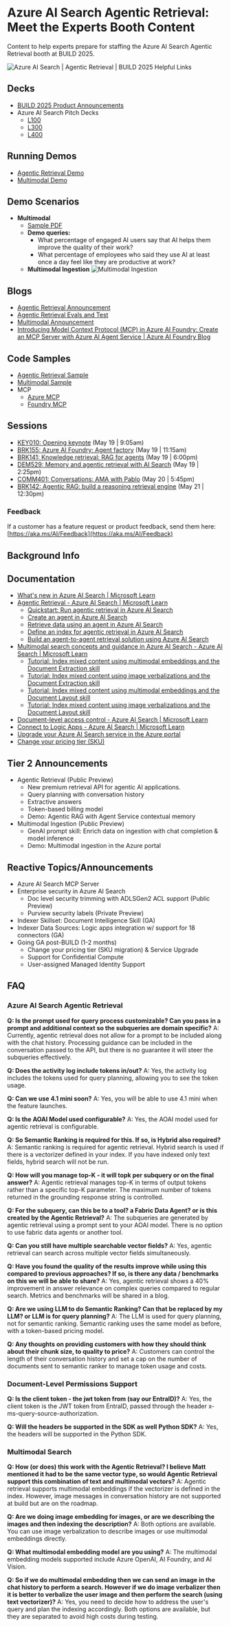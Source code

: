 # Azure AI Search Agentic Retrieval: Meet the Experts Booth Content
Content to help experts prepare for staffing the  Azure AI Search Agentic Retrieval booth at BUILD 2025.

![Azure AI Search | Agentic Retrieval | BUILD 2025 Helpful Links](images/AzureAISearch_QRCodes.png)

## Decks
- [BUILD 2025 Product Announcements](https://aka.ms/AISearch-releases)
- Azure AI Search Pitch Decks
  - [L100](https://aka.ms/aisearch-L100)
  - [L300](https://aka.ms/AISearch-L300)
  - [L400](https://aka.ms/AISearch-L400)

## Running Demos
- [Agentic Retrieval Demo](https://capps-backend-pqyf4g35p3evg.redpebble-3e83d98f.eastus2.azurecontainerapps.io/)
- [Multimodal Demo](https://mmapp-nq6bj36spgzzs.azurewebsites.net/)

## Demo Scenarios

- **Multimodal**
  - [Sample PDF](https://github.com/Azure-Samples/azure-ai-search-multimodal-sample/blob/main/data/2024-State-of-AI-Change-Readiness-eBook.pdf)
  - **Demo queries:**
    - What percentage of engaged AI users say that AI helps them improve the quality of their work?
    - What percentage of employees who said they use AI at least once a day feel like they are productive at work?
  - **Multimodal Ingestion**
    ![Multimodal Ingestion](images/Multimodal_Search_wizard_compressed.gif)

## Blogs
- [Agentic Retrieval Announcement](https://aka.ms/AgentRAG)
- [Agentic Retrieval Evals and Test](https://aka.ms/AISearch-ARevals)
- [Multimodal Announcement](https://aka.ms/Build25/aisearch-multim)
- [Introducing Model Context Protocol (MCP) in Azure AI Foundry: Create an MCP Server with Azure AI Agent Service | Azure AI Foundry Blog](https://devblogs.microsoft.com/foundry/integrating-azure-ai-agents-mcp/)

## Code Samples
- [Agentic Retrieval Sample](https://github.com/Azure-Samples/azure-search-openai-demo)
- [Multimodal Sample](https://aka.ms/AIsearch-multimodal)
- MCP
  - [Azure MCP](https://github.com/Azure/azure-mcp)
  - [Foundry MCP](https://github.com/azure-ai-foundry/mcp-foundry)

## Sessions
- [KEY010: Opening keynote](https://build.microsoft.com/en-US/sessions/KEY010?source=sessions) (May 19 | 9:05am)
- [BRK155: Azure AI Foundry: Agent factory](https://build.microsoft.com/en-US/sessions/BRK155?source=sessions) (May 19 | 11:15am)
- [BRK141: Knowledge retrieval: RAG for agents](https://build.microsoft.com/en-US/sessions/BRK141?source=sessions) (May 19 | 6:00pm)
- [DEM529: Memory and agentic retrieval with AI Search](https://build.microsoft.com/en-US/sessions/DEM529?source=sessions) (May 19 | 2:25pm)
- [COMM401: Conversations: AMA with Pablo](https://build.microsoft.com/en-US/sessions/COMM401?source=sessions) (May 20 | 5:45pm)
- [BRK142: Agentic RAG: build a reasoning retrieval engine](https://build.microsoft.com/en-US/sessions/BRK142?source=sessions) (May 21 | 12:30pm)

### Feedback
If a customer has a feature request or product feedback, send them here: [https://aka.ms/AI/Feedback](https://aka.ms/AI/Feedback)

## Background Info

## Documentation
- [What's new in Azure AI Search | Microsoft Learn](https://learn.microsoft.com/en-us/azure/search/whats-new)
- [Agentic Retrieval - Azure AI Search | Microsoft Learn](https://learn.microsoft.com/en-us/azure/search/search-agentic-retrieval-concept)
  - [Quickstart: Run agentic retrieval in Azure AI Search](https://learn.microsoft.com/en-us/azure/search/search-get-started-agentic-retrieval?pivots=python)
  - [Create an agent in Azure AI Search](https://learn.microsoft.com/en-us/azure/search/search-agentic-retrieval-how-to-create)
  - [Retrieve data using an agent in Azure AI Search](https://learn.microsoft.com/en-us/azure/search/search-agentic-retrieval-how-to-retrieve)
  - [Define an index for agentic retrieval in Azure AI Search](https://learn.microsoft.com/en-us/azure/search/search-agentic-retrieval-how-to-index)
  - [Build an agent-to-agent retrieval solution using Azure AI Search](https://learn.microsoft.com/en-us/azure/search/search-agentic-retrieval-how-to-pipeline)
- [Multimodal search concepts and guidance in Azure AI Search - Azure AI Search | Microsoft Learn](https://learn.microsoft.com/en-us/azure/search/multimodal-search-overview)
  - [Tutorial: Index mixed content using multimodal embeddings and the Document Extraction skill](https://learn.microsoft.com/en-us/azure/search/tutorial-multimodal-indexing-with-embedding-and-doc-extraction)
  - [Tutorial: Index mixed content using image verbalizations and the Document Extraction skill](https://learn.microsoft.com/en-us/azure/search/tutorial-multimodal-indexing-with-image-verbalization-and-doc-extraction)
  - [Tutorial: Index mixed content using multimodal embeddings and the Document Layout skill](https://learn.microsoft.com/en-us/azure/search/tutorial-multimodal-index-embeddings-skill)
  - [Tutorial: Index mixed content using image verbalizations and the Document Layout skill](https://learn.microsoft.com/en-us/azure/search/tutorial-multimodal-index-image-verbalization-skill)
- [Document-level access control - Azure AI Search | Microsoft Learn](https://learn.microsoft.com/en-us/azure/search/search-document-level-access-overview)
- [Connect to Logic Apps - Azure AI Search | Microsoft Learn](https://learn.microsoft.com/en-us/azure/search/search-how-to-index-logic-apps-indexers)
- [Upgrade your Azure AI Search service in the Azure portal](https://learn.microsoft.com/en-us/azure/search/search-how-to-upgrade)
- [Change your pricing tier (SKU)](https://learn.microsoft.com/en-us/azure/search/search-sku-tier#tier-changes)



## Tier 2 Announcements 
- Agentic Retrieval (Public Preview)
  - New premium retrieval API for agentic AI applications.
  - Query planning with conversation history
  - Extractive answers
  - Token-based billing model
  - Demo: Agentic RAG with Agent Service contextual memory
- Multimodal Ingestion (Public Preview)
  - GenAI prompt skill: Enrich data on ingestion with chat completion & model inference
  - Demo: Multimodal ingestion in the Azure portal
  
## Reactive Topics/Announcements
- Azure AI Search MCP Server
- Enterprise security in Azure AI Search 
  - Doc level security trimming with ADLSGen2 ACL support (Public Preview)
  - Purview security labels (Private Preview)
- Indexer Skillset: Document Intelligence Skill (GA)
- Indexer Data Sources: Logic apps integration w/ support for 18 connectors (GA)
- Going GA post-BUILD (1-2 months)
  - Change your pricing tier (SKU migration) & Service Upgrade
  - Support for Confidential Compute
  - User-assigned Managed Identity Support

## FAQ

### Azure AI Search Agentic Retrieval
**Q: Is the prompt used for query process customizable? Can you pass in a prompt and additional context so the subqueries are domain specific?**
A: Currently, agentic retrieval does not allow for a prompt to be included along with the chat history. Processing guidance can be included in the conversation passed to the API, but there is no guarantee it will steer the subqueries effectively.
 
**Q: Does the activity log include tokens in/out?**
A: Yes, the activity log includes the tokens used for query planning, allowing you to see the token usage.
 
**Q: Can we use 4.1 mini soon?**
A: Yes, you will be able to use 4.1 mini when the feature launches.
 
**Q: Is the AOAI Model used configurable?**
A: Yes, the AOAI model used for agentic retrieval is configurable.
 
**Q: So Semantic Ranking is required for this. If so, is Hybrid also required?**
A: Semantic ranking is required for agentic retrieval. Hybrid search is used if there is a vectorizer defined in your index. If you have indexed only text fields, hybrid search will not be run.
 
**Q: How will you manage top-K - it will topk per subquery or on the final answer?**
A: Agentic retrieval manages top-K in terms of output tokens rather than a specific top-K parameter. The maximum number of tokens returned in the grounding response string is controlled.
 
**Q: For the subquery, can this be to a tool? a Fabric Data Agent? or is this created by the Agentic Retrieval?**
A: The subqueries are generated by agentic retrieval using a prompt sent to your AOAI model. There is no option to use fabric data agents or another tool.
 
**Q: Can you still have multiple searchable vector fields?**
A: Yes, agentic retrieval can search across multiple vector fields simultaneously.
 
**Q: Have you found the quality of the results improve while using this compared to previous approaches? If so, is there any data / benchmarks on this we will be able to share?**
A: Yes, agentic retrieval shows a 40% improvement in answer relevance on complex queries compared to regular search. Metrics and benchmarks will be shared in a blog.
 
**Q: Are we using LLM to do Semantic Ranking? Can that be replaced by my LLM? or LLM is for query planning?**
A: The LLM is used for query planning, not for semantic ranking. Semantic ranking uses the same model as before, with a token-based pricing model. 
 
**Q: Any thoughts on providing customers with how they should think about their chunk size, to quality to price?**
A: Customers can control the length of their conversation history and set a cap on the number of documents sent to semantic ranker to manage token usage and costs. 
 
### Document-Level Permissions Support
**Q: Is the client token - the jwt token from (say our EntraID)?**
A: Yes, the client token is the JWT token from EntraID, passed through the header x-ms-query-source-authorization.
 
**Q: Will the headers be supported in the SDK as well Python SDK?**
A: Yes, the headers will be supported in the Python SDK.
 
### Multimodal Search
**Q: How (or does) this work with the Agentic Retrieval? I believe Matt mentioned it had to be the same vector type, so would Agentic Retrieval support this combination of text and multimodal vectors?**
A: Agentic retrieval supports multimodal embeddings if the vectorizer is defined in the index. However, image messages in conversation history are not supported at build but are on the roadmap.
 
**Q: Are we doing image embedding for images, or are we describing the images and then indexing the description?**
A: Both options are available. You can use image verbalization to describe images or use multimodal embeddings directly.
 
**Q: What multimodal embedding model are you using?**
A: The multimodal embedding models supported include Azure OpenAI, AI Foundry, and AI Vision.
 
**Q: So if we do multimodal embedding then we can send an image in the chat history to perform a search. However if we do image verbalizer then it is better to verbalize the user image and then perform the search (using text vectorizer)?**
A: Yes, you need to decide how to address the user's query and plan the indexing accordingly. Both options are available, but they are separated to avoid high costs during testing.